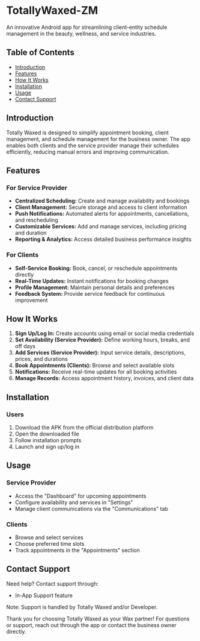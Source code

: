 # TotallyWaxed-ZM


An innovative Android app for streamlining client-entity schedule management in the beauty, wellness, and service industries.

## Table of Contents
- [Introduction](#introduction)
- [Features](#features)
- [How It Works](#how-it-works)
- [Installation](#installation)
- [Usage](#usage)
- [Contact Support](#contact-support)

## Introduction

Totally Waxed is designed to simplify appointment booking, client management, and schedule management for the business owner. The app enables both clients and the service provider manage their schedules efficiently, reducing manual errors and improving communication.

## Features

### For Service Provider
- **Centralized Scheduling:** Create and manage availability and bookings
- **Client Management:** Secure storage and access to client information
- **Push Notifications:** Automated alerts for appointments, cancellations, and rescheduling
- **Customizable Services:** Add and manage services, including pricing and duration
- **Reporting & Analytics:** Access detailed business performance insights

### For Clients
- **Self-Service Booking:** Book, cancel, or reschedule appointments directly
- **Real-Time Updates:** Instant notifications for booking changes
- **Profile Management:** Maintain personal details and preferences
- **Feedback System:** Provide service feedback for continuous improvement

## How It Works

1. **Sign Up/Log In:** Create accounts using email or social media credentials
2. **Set Availability (Service Provider):** Define working hours, breaks, and off days
3. **Add Services (Service Provider):** Input service details, descriptions, prices, and durations
4. **Book Appointments (Clients):** Browse and select available slots
5. **Notifications:** Receive real-time updates for all booking activities
6. **Manage Records:** Access appointment history, invoices, and client data

## Installation

### Users
1. Download the APK from the official distribution platform
2. Open the downloaded file
3. Follow installation prompts
4. Launch and sign up/log in


## Usage

### Service Provider
- Access the "Dashboard" for upcoming appointments
- Configure availability and services in "Settings"
- Manage client communications via the "Communications" tab

### Clients
- Browse and select services
- Choose preferred time slots
- Track appointments in the "Appointments" section

## Contact Support

Need help? Contact support through:
- In-App Support feature


Note: Support is handled  by Totally Waxed and/or Developer.




Thank you for choosing Totally Waxed as your Wax partner! For questions or support, reach out through the app or contact the business owner directly.
